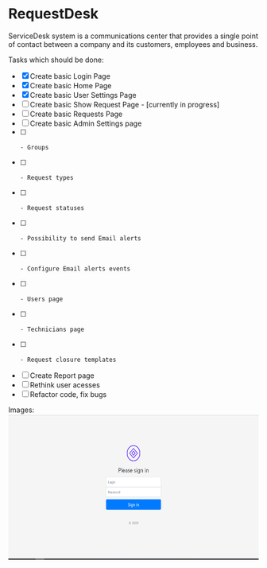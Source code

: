 # RequestDesk

ServiceDesk system is a communications center that provides a single point of contact between a company and its customers, employees and business.

Tasks which should be done:
- [x] Create basic Login Page
- [x] Create basic Home Page
- [x] Create basic User Settings Page
- [ ] Create basic Show Request Page - [currently in progress]
- [ ] Create basic Requests Page
- [ ] Create basic Admin Settings page
- [ ]     - Groups
- [ ]     - Request types
- [ ]     - Request statuses
- [ ]     - Possibility to send Email alerts
- [ ]     - Configure Email alerts events
- [ ]     - Users page
- [ ]     - Technicians page
- [ ]     - Request closure templates
- [ ] Create Report page
- [ ] Rethink user acesses
- [ ] Refactor code, fix bugs

Images:
<img src="https://github.com/akshinmustafayev/RequestDesk/blob/master/deploy/screenshoots/1.PNG" alt="alt text" width="600" height="293">
